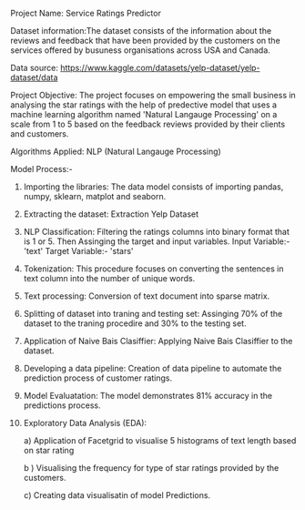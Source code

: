 Project Name: Service Ratings Predictor

Dataset information:The dataset consists of the information about the reviews and feedback that have been provided by the customers on the services offered by busuness organisations across USA and Canada.

Data source: https://www.kaggle.com/datasets/yelp-dataset/yelp-dataset/data

Project Objective: The project focuses on empowering the small business in analysing the star ratings with the help of predective model that uses a  machine learning algorithm named 'Natural Langauge Processing' on a scale from 1 to 5 based on the feedback reviews provided by their clients and customers. 

Algorithms Applied: NLP (Natural Langauge Processing)

Model Process:-

1) Importing the libraries: The data model consists of importing pandas, numpy, sklearn, matplot and seaborn.
   
2) Extracting the dataset: Extraction Yelp Dataset

3) NLP Classification: Filtering the ratings columns into  binary format that is 1 or 5. Then Assinging the target and input variables.
   Input Variable:- 'text'
   Target Variable:- 'stars'

4) Tokenization: This procedure focuses on converting the sentences in text column into the number of unique words.
   
5) Text processing: Conversion of text document into sparse matrix.

6) Splitting of dataset into traning and testing set: Assinging 70% of the dataset to the traning procedire and 30% to the testing set.

7) Application of Naive Bais Clasiffier: Applying Naive Bais Clasiffier to the dataset.

8) Developing a data pipeline: Creation of data pipeline to automate the prediction process of customer ratings.

9)  Model Evaluatation: The model demonstrates 81% accuracy in the predictions process.  

10) Exploratory Data Analysis (EDA):

      a) Application of Facetgrid to visualise 5 histograms of text length based on star rating

      b ) Visualising the frequency for type of star ratings provided by the customers.

      c) Creating data visualisatin of model Predictions.
